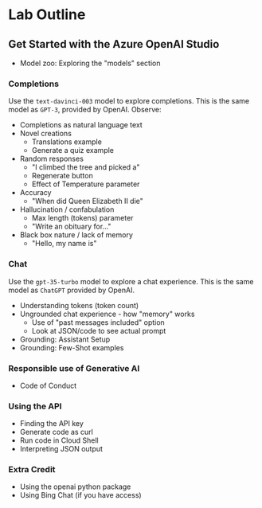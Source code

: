 # Lab Outline

## Get Started with the Azure OpenAI Studio

* Model zoo: Exploring the "models" section

### Completions

Use the `text-davinci-003` model to explore completions. This is the same model as `GPT-3`, provided by OpenAI. Observe:

* Completions as natural language text
* Novel creations
    * Translations example
    * Generate a quiz example
* Random responses
    * "I climbed the tree and picked a"
    * Regenerate button
    * Effect of Temperature parameter
* Accuracy
    * "When did Queen Elizabeth II die"
* Hallucination / confabulation
    * Max length (tokens) parameter
    * "Write an obituary for..."
* Black box nature / lack of memory
    * "Hello, my name is"

### Chat

Use the `gpt-35-turbo` model to explore a chat experience. This is the same model as `ChatGPT` provided by OpenAI.

* Understanding tokens (token count)
* Ungrounded chat experience - how "memory" works
    * Use of "past messages included" option
    * Look at JSON/code to see actual prompt
* Grounding: Assistant Setup
* Grounding: Few-Shot examples

### Responsible use of Generative AI

* Code of Conduct

### Using the API

* Finding the API key
* Generate code as curl
* Run code in Cloud Shell
* Interpreting JSON output

### Extra Credit

* Using the openai python package
* Using Bing Chat (if you have access)
